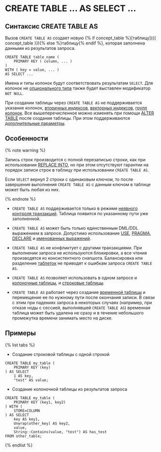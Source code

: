 # CREATE TABLE ... AS SELECT ...

## Синтаксис CREATE TABLE AS

Вызов `CREATE TABLE AS` создает новую {% if concept_table %}[таблицу]({{ concept_table }}){% else %}таблицу{% endif %}, которая заполнена данными из результатов запроса.

```yql
CREATE TABLE table_name (
    PRIMARY KEY ( column, ... )
)
WITH ( key = value, ... )
AS SELECT ...
```

Имена и типы колонок будут соответствовать результатам `SELECT`.
Для колонок не [опционального типа](../../types/optional.md) также будет выставлен модификатор `NOT NULL`.

При создании таблицы через `CREATE TABLE AS` не поддерживается указание колонок, [вторичных индексов](secondary_index.md), [векторных индексов](vector_index.md), [групп колонок](family.md). Все вышеперечисленное можно изменять при помощи [ALTER TABLE](../alter_table/index.md) после создания таблицы. При этом поддерживаются [дополнительные параметры](with.md).


## Особенности

{% note warning %}

Запись строк производится с полной перезаписью строки, как при использовании [REPLACE INTO](../replace_into.md), но при этом отсутствуют гарантии на порядок записи строк в таблицу при использовании `CREATE TABLE AS`.

Если `SELECT` вернул 2 строки с одинаковым ключом, то после завершения выполнения `CREATE TABLE AS` с данным ключом в таблице может быть любая из них.

{% endnote %}


* `CREATE TABLE AS` поддерживается только в режиме [неявного контроля транзакций](../../../../concepts/transactions.md#implicit). Таблица появится по указанному пути уже заполненной.

* `CREATE TABLE AS` может быть только единственным DML/DDL выражением в запросе. Допустимо использование [USE](../../use.md), [PRAGMA](../../pragma.md), [DECLARE](../../declare.md) и [именованных выражений](../../expressions.md#named-nodes).

* `CREATE TABLE AS` не конфликтует с другими транзакциями. При выполнении запроса не используются блокировки, а все чтения производятся из консистентного снапшота. Балансировка или разделение [таблеток](../../../../concepts/glossary.md#tablet) не приводят к ошибкам запроса `CREATE TABLE AS`.

* `CREATE TABLE AS` позволяет использовать в одном запросе и [колоночные таблицы](../../../../glossary.md#column-oriented-table), и [строковые таблицы](../../../../glossary.md#row-oriented-table).

* `CREATE TABLE AS` работает через создание [временной таблицы](temporary.md) и перемещение ее по нужному пути после окончания записи. В связи с этим при падениях запроса в некоторых случаях (например, при отказе ноды с сессией, выполнявшей `CREATE TABLE AS`) временная таблица может быть удалена не сразу и в течение небольшого промежутка времени занимать место на диске.

## Примеры

{% list tabs %}

- Создание строковой таблицы с одной строкой

```yql
CREATE TABLE my_table (
    PRIMARY KEY (key)
) AS SELECT 
    1 AS key,
    "test" AS value;
```

- Создание колоночной таблицы из результатов запроса

```yql
CREATE TABLE my_table (
    PRIMARY KEY (key1, key2)
) WITH (
    STORE=COLUMN
) AS SELECT 
    key AS key1,
    Unwrap(other_key) AS key2,
    value,
    String::Contains(value, "test") AS has_test
FROM other_table;
```

{% endlist %}